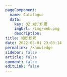 ```yaml
---
pageComponent: 
  name: Catalogue
  data: 
    key: 02.知识积累
    imgUrl: /img/web.png
    description: 
title: 知识积累
date: 2022-05-01 23:03:14
permalink: /knowledge
sidebar: false
article: false
comment: false
editLink: false
---
```

